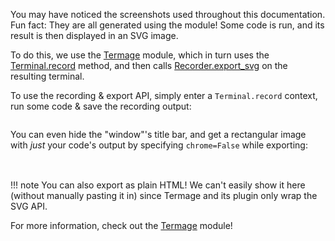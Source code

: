 You may have noticed the screenshots used throughout this documentation. Fun fact: They are all generated using the module! Some code is run, and its result is then displayed in an SVG image.

To do this, we use the [Termage](https://github.com/bczsalba/termage) module, which in turn uses the [Terminal.record](/reference/pytermgui/term#pytermgui.term.Terminal.record) method, and then calls [Recorder.export_svg](/reference/pytermgui/term#pytermgui.term.Recorder.export_svg) on the resulting terminal.

To use the recording & export API, simply enter a `Terminal.record` context, run some code & save the recording output:

```termage include=docs/src/exports1.py height=5
```

You can even hide the "window"'s title bar, and get a rectangular image with _just_ your code's output by specifying `chrome=False` while exporting:

<p style="padding-bottom: 5px;"></p>


```termage-svg chrome=false include=docs/src/exports1.py height=5
```

!!! note
    You can also export as plain HTML! We can't easily show it here (without manually pasting it in) since Termage and its plugin only wrap the SVG API.

For more information, check out the [Termage](https://github.com/bczsalba/termage) module!
